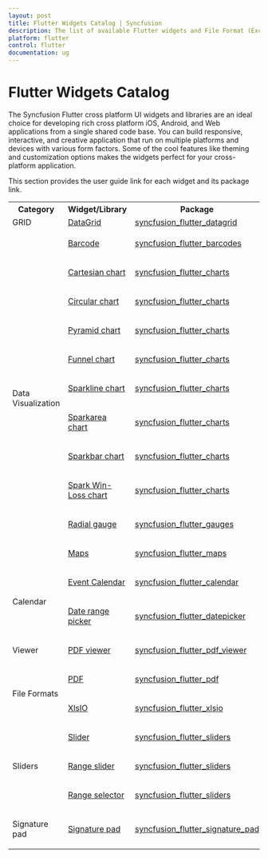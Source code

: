 ```yaml
---
layout: post
title: Flutter Widgets Catalog | Syncfusion
description: The list of available Flutter widgets and File Format (Excel and PDF) packages. |Syncfusion Flutter Widgets|
platform: flutter
control: flutter
documentation: ug
---
```


# Flutter Widgets Catalog

The Syncfusion Flutter cross platform UI widgets and libraries are an ideal choice for developing rich cross platform iOS, Android, and Web applications from a single shared code base. You can build responsive, interactive, and creative application that run on multiple platforms and devices with various form factors. Some of the cool features like theming and customization options makes the widgets perfect for your cross-platform application.

This section provides the user guide link for each widget and its package link.

<table>
<tr>
<th>Category</th>
<th>Widget/Library</th>
<th>Package</th>
</tr>

<tr>
<td>GRID</td>
<td><a href = "https://help.syncfusion.com/flutter/datagrid/overview">DataGrid</a></td>
<td><a href="https://pub.dev/packages/syncfusion_flutter_datagrid">syncfusion_flutter_datagrid</a></td>
</tr>
<tr>

<td rowspan="11">
<p>Data Visualization</p>
</td>
<td><p><a href="https://help.syncfusion.com/flutter/barcode/overview">Barcode</a></p></td>
<td><p><a href="https://pub.dev/packages/syncfusion_flutter_barcodes">syncfusion_flutter_barcodes</a></p></td>
</tr>

<tr>
<td><p><a href="https://help.syncfusion.com/flutter/cartesian-charts/overview">Cartesian chart</a></p></td>
<td><p><a href="https://pub.dev/packages/syncfusion_flutter_charts">syncfusion_flutter_charts</a></p></td>
</tr>

<tr>
<td><p><a href="https://help.syncfusion.com/flutter/circular-charts/overview">Circular chart</a></p></td>
<td><p><a href="https://pub.dev/packages/syncfusion_flutter_charts">syncfusion_flutter_charts</a></p></td>
</tr>

<tr>
<td><p><a href="https://help.syncfusion.com/flutter/pyramid-chart/overview"> Pyramid chart</a></p></td>
<td><p><a href="https://pub.dev/packages/syncfusion_flutter_charts">syncfusion_flutter_charts</a></p></td>
</tr>

<tr>
<td><p><a href="https://help.syncfusion.com/flutter/funnel-chart/overview">Funnel chart</a></p></td>
<td><p><a href="https://pub.dev/packages/syncfusion_flutter_charts">syncfusion_flutter_charts</a></p></td>
</tr>

<tr>
<td><p><a href="https://help.syncfusion.com/flutter/sparkcharts/overview">Sparkline chart</a></p></td>
<td><p><a href="https://pub.dev/packages/syncfusion_flutter_charts">syncfusion_flutter_charts</a></p></td>
</tr>

<tr>
<td><p><a href="https://help.syncfusion.com/flutter/sparkcharts/overview">Sparkarea chart</a></p></td>
<td><p><a href="https://pub.dev/packages/syncfusion_flutter_charts">syncfusion_flutter_charts</a></p></td>
</tr>

<tr>
<td><p><a href="https://help.syncfusion.com/flutter/sparkcharts/overview">Sparkbar chart</a></p></td>
<td><p><a href="https://pub.dev/packages/syncfusion_flutter_charts">syncfusion_flutter_charts</a></p></td>
</tr>

<tr>
<td><p><a href="https://help.syncfusion.com/flutter/sparkcharts/overview">Spark Win-Loss chart</a></p></td>
<td><p><a href="https://pub.dev/packages/syncfusion_flutter_charts">syncfusion_flutter_charts</a></p></td>
</tr>

<tr>
<td><p><a href="https://help.syncfusion.com/flutter/radial-gauge/overview">Radial gauge</a></p></td>
<td><p><a href="https://pub.dev/packages/syncfusion_flutter_gauges">syncfusion_flutter_gauges</a></p>
</td>
</tr>

<tr>
<td><p><a href="https://help.syncfusion.com/flutter/maps/overview">Maps</a></p></td>
<td><p><a href="https://pub.dev/packages/syncfusion_flutter_maps">syncfusion_flutter_maps</a></p></td>
</tr>

<tr>
<td rowspan="2"><p>Calendar</p></td>
<td><p><a href="https://help.syncfusion.com/flutter/calendar/overview">Event Calendar</a></p></td>
<td><p><a href="https://pub.dev/packages/syncfusion_flutter_calendar">syncfusion_flutter_calendar</a></p></td>
</tr>

<tr>
<td><p><a href="https://help.syncfusion.com/flutter/daterangepicker/overview">Date range picker</a></p></td>
<td><p><a href="https://pub.dev/packages/syncfusion_flutter_datepicker">syncfusion_flutter_datepicker</a></p>
</td>
</tr>

<tr>
<td><p>Viewer</p></td>
<td><p><a href="https://help.syncfusion.com/flutter/pdf-viewer/overview">PDF viewer</a></p></td>
<td><p><a href="https://pub.dev/packages/syncfusion_flutter_pdfviewer">syncfusion_flutter_pdf_viewer</a></p>
</td></tr>

<tr>
<td rowspan="2"><p>File Formats</p></td>
<td><p><a href="https://help.syncfusion.com/flutter/pdf/overview">PDF</a></p></td>
<td><p><a href="https://pub.dev/packages/syncfusion_flutter_pdf">syncfusion_flutter_pdf</a></p></td>
</tr>

<tr>
<td><p><a href="https://help.syncfusion.com/flutter/xlsio/overview">XlsIO</a></p></td>
<td><p><a href="https://pub.dev/packages/syncfusion_flutter_xlsio">syncfusion_flutter_xlsio</a></p></td>
</tr>

<tr>
<td rowspan="3"><p>Sliders</p></td>
<td><p><a href="http://172.16.0.76/flutter/slider/overview">Slider</a></p></td>
<td><p><a href="https://pub.dev/packages/syncfusion_flutter_sliders">syncfusion_flutter_sliders</a></p>
</td>
</tr>

<tr>
<td><p><a href="https://help.syncfusion.com/flutter/range-slider/overview">Range slider</a></p></td>
<td><p><a href="https://pub.dev/packages/syncfusion_flutter_sliders">syncfusion_flutter_sliders</a></p>
</td>
</tr>

<tr>
<td><p><a href="https://help.syncfusion.com/flutter/range-selector/overview">Range selector</a></p></td>
<td><p><a href="https://pub.dev/packages/syncfusion_flutter_sliders">syncfusion_flutter_sliders</a></p></td>
</tr>

<tr>
<td><p>Signature pad</p></td>
<td><p><a href="https://help.syncfusion.com/flutter/signaturepad/overview">Signature pad</a></p></td>
<td><p><a href="https://pub.dev/packages/syncfusion_flutter_signaturepad">syncfusion_flutter_signature_pad</a></p></td>
</tr>

</table>